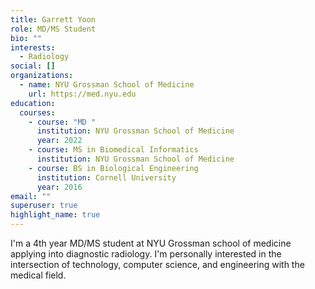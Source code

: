 ```yaml
---
title: Garrett Yoon
role: MD/MS Student
bio: ""
interests:
  - Radiology
social: []
organizations:
  - name: NYU Grossman School of Medicine
    url: https://med.nyu.edu
education:
  courses:
    - course: "MD "
      institution: NYU Grossman School of Medicine
      year: 2022
    - course: MS in Biomedical Informatics
      institution: NYU Grossman School of Medicine
    - course: BS in Biological Engineering
      institution: Cornell University
      year: 2016
email: ""
superuser: true
highlight_name: true
---
```

I'm a 4th year MD/MS student at NYU Grossman school of medicine applying into diagnostic radiology. I'm personally interested in the intersection of technology, computer science, and engineering with the medical field.